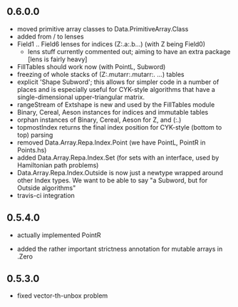 0.6.0.0
-------

- moved primitive array classes to Data.PrimitiveArray.Class
- added from / to lenses
- Field1 .. Field6 lenses for indices (Z:.a:.b...) (with Z being Field0)
  - lens stuff currently commented out; aiming to have an extra package [lens
    is fairly heavy]
- FillTables should work now (with PointL, Subword)
- freezing of whole stacks of (Z:.mutarr:.mutarr:. ...) tables
- explicit 'Shape Subword'; this allows for simpler code in a number of places
  and is especially useful for CYK-style algorithms that have a
  single-dimensional upper-triangular matrix.
- rangeStream of Extshape is new and used by the FillTables module
- Binary, Cereal, Aeson instances for indices and immutable tables
- orphan instances of Binary, Cereal, Aeson for Z, and (:.)
- topmostIndex returns the final index position for CYK-style (bottom to top)
  parsing
- removed Data.Array.Repa.Index.Point (we have PointL, PointR in Points.hs)
- added   Data.Array.Repa.Index.Set (for sets with an interface, used by
  Hamiltonian path problems)
- Data.Array.Repa.Index.Outside is now just a newtype wrapped around other
  Index types. We want to be able to say "a Subword, but for Outside
  algorithms"
- travis-ci integration

0.5.4.0
-------

- actually implemented PointR

- added the rather important strictness annotation for mutable arrays in .Zero

0.5.3.0
-------

- fixed vector-th-unbox problem

